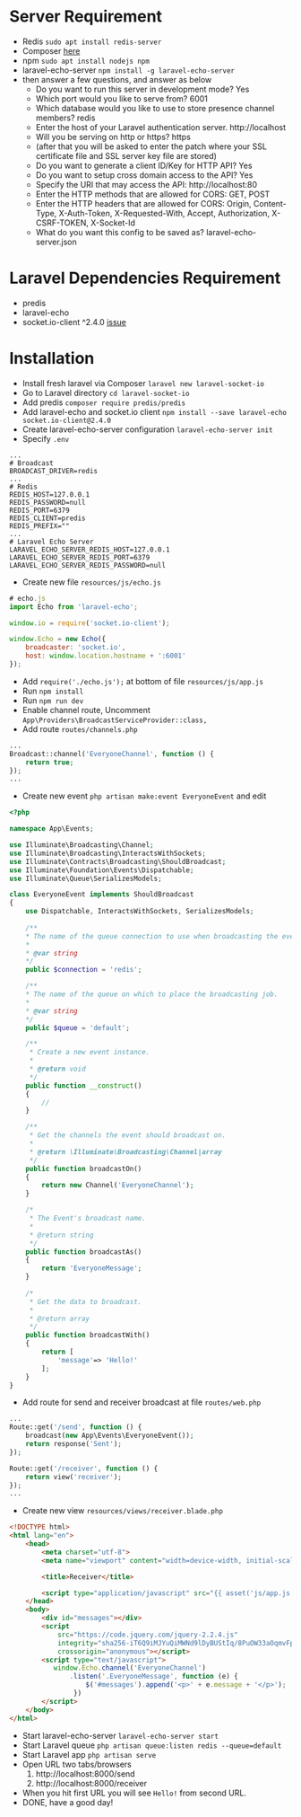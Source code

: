 # Server Requirement
- Redis `sudo apt install redis-server`
- Composer [here](https://getcomposer.org/download/)
- npm `sudo apt install nodejs npm`
- laravel-echo-server `npm install -g laravel-echo-server`
- then answer a few questions, and answer as below
    - Do you want to run this server in development mode? Yes
    - Which port would you like to serve from? 6001
    - Which database would you like to use to store presence channel members? redis
    - Enter the host of your Laravel authentication server. http://localhost
    - Will you be serving on http or https? https
    - (after that you will be asked to enter the patch where your SSL certificate file and SSL server key file are stored)
    - Do you want to generate a client ID/Key for HTTP API? Yes
    - Do you want to setup cross domain access to the API? Yes
    - Specify the URI that may access the API: http://localhost:80
    - Enter the HTTP methods that are allowed for CORS: GET, POST
    - Enter the HTTP headers that are allowed for CORS: Origin, Content-Type, X-Auth-Token, X-Requested-With, Accept, Authorization, X-CSRF-TOKEN, X-Socket-Id
    - What do you want this config to be saved as? laravel-echo-server.json
    

# Laravel Dependencies Requirement
- predis
- laravel-echo
- socket.io-client ^2.4.0 [issue](https://github.com/laravel/echo/issues/237#issuecomment-731308117)

# Installation
- Install fresh laravel via Composer `laravel new laravel-socket-io`
- Go to Laravel directory `cd laravel-socket-io`
- Add predis `composer require predis/predis`
- Add laravel-echo and socket.io client `npm install --save laravel-echo socket.io-client@2.4.0`
- Create laravel-echo-server configuration `laravel-echo-server init`
- Specify `.env`
```
...
# Broadcast
BROADCAST_DRIVER=redis
...
# Redis
REDIS_HOST=127.0.0.1
REDIS_PASSWORD=null
REDIS_PORT=6379
REDIS_CLIENT=predis
REDIS_PREFIX=""
...
# Laravel Echo Server
LARAVEL_ECHO_SERVER_REDIS_HOST=127.0.0.1
LARAVEL_ECHO_SERVER_REDIS_PORT=6379
LARAVEL_ECHO_SERVER_REDIS_PASSWORD=null
```
- Create new file `resources/js/echo.js`
```js
# echo.js
import Echo from 'laravel-echo';

window.io = require('socket.io-client');

window.Echo = new Echo({
    broadcaster: 'socket.io',
    host: window.location.hostname + ':6001'
});
```
- Add `require('./echo.js');` at bottom of file `resources/js/app.js`
- Run `npm install`
- Run `npm run dev`
- Enable channel route, Uncomment `App\Providers\BroadcastServiceProvider::class,`
- Add route `routes/channels.php`
```php
...
Broadcast::channel('EveryoneChannel', function () {
    return true;
});
...
```
- Create new event `php artisan make:event EveryoneEvent` and edit
```php
<?php

namespace App\Events;

use Illuminate\Broadcasting\Channel;
use Illuminate\Broadcasting\InteractsWithSockets;
use Illuminate\Contracts\Broadcasting\ShouldBroadcast;
use Illuminate\Foundation\Events\Dispatchable;
use Illuminate\Queue\SerializesModels;

class EveryoneEvent implements ShouldBroadcast
{
    use Dispatchable, InteractsWithSockets, SerializesModels;
    
    /**
    * The name of the queue connection to use when broadcasting the event.
    *
    * @var string
    */
    public $connection = 'redis';

    /**
    * The name of the queue on which to place the broadcasting job.
    *
    * @var string
    */
    public $queue = 'default';

    /**
     * Create a new event instance.
     *
     * @return void
     */
    public function __construct()
    {
        //
    }

    /**
     * Get the channels the event should broadcast on.
     *
     * @return \Illuminate\Broadcasting\Channel|array
     */
    public function broadcastOn()
    {
        return new Channel('EveryoneChannel');
    }

    /*
     * The Event's broadcast name.
     * 
     * @return string
     */
    public function broadcastAs()
    {
        return 'EveryoneMessage';
    }
    
    /*
     * Get the data to broadcast.
     *
     * @return array
     */
    public function broadcastWith()
    {
        return [
            'message'=> 'Hello!'
        ];
    }
}
```
- Add route for send and receiver broadcast at file `routes/web.php`
```php
...
Route::get('/send', function () {
    broadcast(new App\Events\EveryoneEvent());
    return response('Sent');
});

Route::get('/receiver', function () {
    return view('receiver');
});
...
```
- Create new view `resources/views/receiver.blade.php`
```html
<!DOCTYPE html>
<html lang="en">
    <head>
        <meta charset="utf-8">
        <meta name="viewport" content="width=device-width, initial-scale=1">

        <title>Receiver</title>

        <script type="application/javascript" src="{{ asset('js/app.js') }}"></script>
    </head>
    <body>
        <div id="messages"></div>
        <script
            src="https://code.jquery.com/jquery-2.2.4.js"
            integrity="sha256-iT6Q9iMJYuQiMWNd9lDyBUStIq/8PuOW33aOqmvFpqI="
            crossorigin="anonymous"></script>
        <script type="text/javascript">
           window.Echo.channel('EveryoneChannel')
               .listen('.EveryoneMessage', function (e) {
                   $('#messages').append('<p>' + e.message + '</p>');
                })
        </script>
    </body>
</html>
```
- Start laravel-echo-server `laravel-echo-server start`
- Start Laravel queue `php artisan queue:listen redis --queue=default`
- Start Laravel app `php artisan serve`
- Open URL two tabs/browsers
  1. http://localhost:8000/send
  2. http://localhost:8000/receiver
- When you hit first URL you will see `Hello!` from second URL.
- DONE, have a good day!
